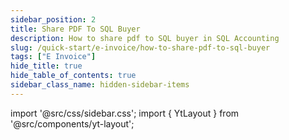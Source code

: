 ```yaml
---
sidebar_position: 2
title: Share PDF To SQL Buyer
description: How to share pdf to SQL buyer in SQL Accounting
slug: /quick-start/e-invoice/how-to-share-pdf-to-sql-buyer
tags: ["E Invoice"]
hide_title: true 
hide_table_of_contents: true
sidebar_class_name: hidden-sidebar-items
---
```


import '@src/css/sidebar.css';
import { YtLayout } from '@src/components/yt-layout';

<YtLayout 
    videoId="-bvJlufvqHM"
/>  
